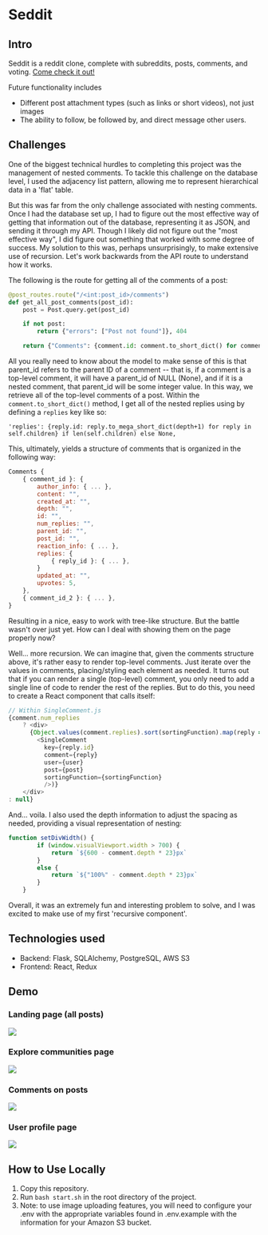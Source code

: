 # Seddit

## Intro

Seddit is a reddit clone, complete with subreddits, posts, comments, and voting. <a href="https://cameron-seddit.onrender.com/">Come check it out!</a>

Future functionality includes
- Different post attachment types (such as links or short videos), not just images
- The ability to follow, be followed by, and direct message other users.

## Challenges

One of the biggest technical hurdles to completing this project was the management of nested comments. To tackle this challenge on the database level, I used the adjacency list pattern, allowing me to represent hierarchical data in a 'flat' table.

But this was far from the only challenge associated with nesting comments. Once I had the database set up, I had to figure out the most effective way of getting that information out of the database, representing it as JSON, and sending it through my API. Though I likely did not figure out the "most effective way", I did figure out something that worked with some degree of success. My solution to this was, perhaps unsurprisingly, to make extensive use of recursion. Let's work backwards from the API route to understand how it works.

The following is the route for getting all of the comments of a post:

```py
@post_routes.route("/<int:post_id>/comments")
def get_all_post_comments(post_id):
    post = Post.query.get(post_id)

    if not post:
        return {"errors": ["Post not found"]}, 404

    return {"Comments": {comment.id: comment.to_short_dict() for comment in post.comments if comment.parent_id == None}}
```

All you really need to know about the model to make sense of this is that parent_id refers to the parent ID of a comment -- that is, if a comment is a top-level comment, it will have a parent_id of NULL (None), and if it is a nested comment, that parent_id will be some integer value. In this way, we retrieve all of the top-level comments of a post. Within the `comment.to_short_dict()` method, I get all of the nested replies using by defining a `replies` key like so:

` 'replies': {reply.id: reply.to_mega_short_dict(depth+1) for reply in self.children} if len(self.children) else None, `

This, ultimately, yields a structure of comments that is organized in the following way:

```js
Comments {
    { comment_id }: {
        author_info: { ... },
        content: "",
        created_at: "",
        depth: "",
        id: "",
        num_replies: "",
        parent_id: "",
        post_id: "",
        reaction_info: { ... },
        replies: {
            { reply_id }: { ... },
        }
        updated_at: "",
        upvotes: 5,
    },
    { comment_id_2 }: { ... },
}
```

Resulting in a nice, easy to work with tree-like structure. But the battle wasn't over just yet. How can I deal with showing them on the page properly now?

Well... more recursion. We can imagine that, given the comments structure above, it's rather easy to render top-level comments. Just iterate over the values in comments, placing/styling each element as needed. It turns out that if you can render a single (top-level) comment, you only need to add a single line of code to render the rest of the replies. But to do this, you need to create a React component that calls itself:

```js
// Within SingleComment.js
{comment.num_replies
    ? <div>
      {Object.values(comment.replies).sort(sortingFunction).map(reply =>
        <SingleComment
          key={reply.id}
          comment={reply}
          user={user}
          post={post}
          sortingFunction={sortingFunction}
          />)}
    </div>
: null}
```

And... voila. I also used the depth information to adjust the spacing as needed, providing a visual representation of nesting:

```js
function setDivWidth() {
        if (window.visualViewport.width > 700) {
            return `${600 - comment.depth * 23}px`
        }
        else {
            return `${"100%" - comment.depth * 23}px`
        }
    }
 ```

Overall, it was an extremely fun and interesting problem to solve, and I was excited to make use of my first 'recursive component'.

## Technologies used

- Backend: Flask, SQLAlchemy, PostgreSQL, AWS S3
- Frontend: React, Redux


## Demo

### Landing page (all posts)
<img src="https://i.gyazo.com/c287c2bf4f6f64851d9b82a578fc6a68.png">

### Explore communities page
<img src="https://i.gyazo.com/87f3defce03bb7c5a01ed62947da793a.png">

### Comments on posts
<img src="https://i.gyazo.com/edb4fc7b1beb018f6f6d5816e12dd7a4.png">

### User profile page
<img src="https://i.gyazo.com/00819d653aa4b05f1e111fc05acb0608.png">

## How to Use Locally

1. Copy this repository.
2. Run `bash start.sh` in the root directory of the project.
3. Note: to use image uploading features, you will need to configure your .env with the appropriate variables found in .env.example with the information for your Amazon S3 bucket.
